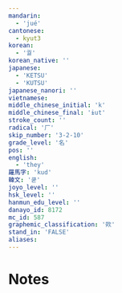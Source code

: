 ```yaml
---
mandarin:
  - 'jué'
cantonese:
  - kyut3
korean:
  - '궐'
korean_native: ''
japanese:
  - 'KETSU'
  - 'KUTSU'
japanese_nanori: ''
vietnamese:
middle_chinese_initial: 'k'
middle_chinese_final: 'ɨut'
stroke_count: ''
radical: '厂'
skip_number: '3-2-10'
grade_level: '名'
pos: ''
english:
  - 'they'
羅馬字: 'kud'
韓文: '쿧'
joyo_level: ''
hsk_level: ''
hanmun_edu_level: ''
danayo_id: 8172
mc_id: 587
graphemic_classification: '欮'
stand_in: 'FALSE'
aliases:
---
```


# Notes
